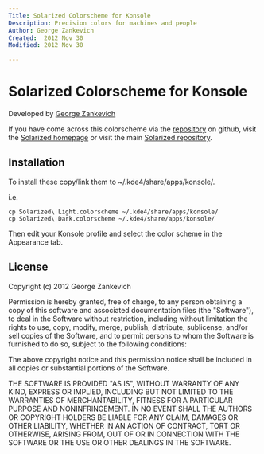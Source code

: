 ```yaml
---
Title: Solarized Colorscheme for Konsole
Description: Precision colors for machines and people
Author: George Zankevich
Created:  2012 Nov 30
Modified: 2012 Nov 30

---
```


Solarized Colorscheme for Konsole
=================================================

Developed by [George Zankevich](http://the.taoofmac.com)

If you have come across this colorscheme via the [repository] on 
github, visit the [Solarized homepage] or visit the main
[Solarized repository].

[repository]: https://github.com/rcarmo/textwrangler-bbedit-solarized
[Solarized homepage]:   http://ethanschoonover.com/solarized
[Solarized repository]: https://github.com/altercation/solarized

Installation
------------

To install these copy/link them to ~/.kde4/share/apps/konsole/.

i.e.

    cp Solarized\ Light.colorscheme ~/.kde4/share/apps/konsole/
    cp Solarized\ Dark.colorscheme ~/.kde4/share/apps/konsole/

Then edit your Konsole profile and select the color scheme in the Appearance tab.

License
-------
Copyright (c) 2012 George Zankevich

Permission is hereby granted, free of charge, to any person obtaining a copy
of this software and associated documentation files (the "Software"), to deal
in the Software without restriction, including without limitation the rights
to use, copy, modify, merge, publish, distribute, sublicense, and/or sell
copies of the Software, and to permit persons to whom the Software is
furnished to do so, subject to the following conditions:

The above copyright notice and this permission notice shall be included in
all copies or substantial portions of the Software.

THE SOFTWARE IS PROVIDED "AS IS", WITHOUT WARRANTY OF ANY KIND, EXPRESS OR
IMPLIED, INCLUDING BUT NOT LIMITED TO THE WARRANTIES OF MERCHANTABILITY,
FITNESS FOR A PARTICULAR PURPOSE AND NONINFRINGEMENT. IN NO EVENT SHALL THE
AUTHORS OR COPYRIGHT HOLDERS BE LIABLE FOR ANY CLAIM, DAMAGES OR OTHER
LIABILITY, WHETHER IN AN ACTION OF CONTRACT, TORT OR OTHERWISE, ARISING FROM,
OUT OF OR IN CONNECTION WITH THE SOFTWARE OR THE USE OR OTHER DEALINGS IN
THE SOFTWARE.
